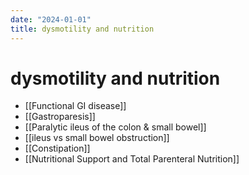 ```yaml
---
date: "2024-01-01"
title: dysmotility and nutrition
---
```



# dysmotility and nutrition

- [[Functional GI disease]]
- [[Gastroparesis]]
- [[Paralytic ileus of the colon & small bowel]]
- [[ileus vs small bowel obstruction]]
- [[Constipation]]
- [[Nutritional Support and Total Parenteral Nutrition]]
